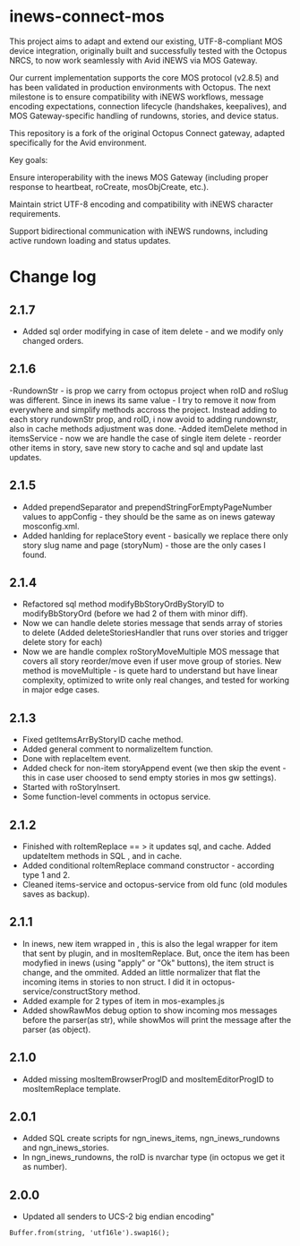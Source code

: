 # inews-connect-mos
This project aims to adapt and extend our existing, UTF-8-compliant MOS device integration, originally built and successfully tested with the Octopus NRCS, to now work seamlessly with Avid iNEWS via MOS Gateway.

Our current implementation supports the core MOS protocol (v2.8.5) and has been validated in production environments with Octopus. The next milestone is to ensure compatibility with iNEWS workflows, message encoding expectations, connection lifecycle (handshakes, keepalives), and MOS Gateway-specific handling of rundowns, stories, and device status.

This repository is a fork of the original Octopus Connect gateway, adapted specifically for the Avid environment.

Key goals:

Ensure interoperability with the inews MOS Gateway (including proper response to heartbeat, roCreate, mosObjCreate, etc.).

Maintain strict UTF-8 encoding and compatibility with iNEWS character requirements.

Support bidirectional communication with iNEWS rundowns, including active rundown loading and status updates.


# Change log

## 2.1.7

- Added sql order modifying in case of item delete - and we modify only changed orders.

## 2.1.6

-RundownStr - is prop we carry from octopus project when roID and roSlug was different. Since in inews its same value - I try to remove it now from everywhere and simplify methods accross the project. Instead adding to each story rundownStr prop, and roID, i now avoid to adding rundownstr, also in cache methods adjustment was done.
-Added itemDelete method in itemsService - now we are handle the case of single item delete - reorder other items in story, save new story to cache and sql and update last updates. 


## 2.1.5

- Added prependSeparator and prependStringForEmptyPageNumber values to appConfig - they should be the same as on inews gateway mosconfig.xml.
- Added hanlding for replaceStory event - basically we replace there only story slug name and page (storyNum) - those are the only cases I found. 


## 2.1.4

- Refactored sql method modifyBbStoryOrdByStoryID to modifyBbStoryOrd (before we had 2 of them with minor diff).
- Now we can handle delete stories message that sends array of stories to delete (Added deleteStoriesHandler that runs over stories and trigger delete story for each)
- Now we are handle complex roStoryMoveMultiple MOS message that covers all story reorder/move even if user move group of stories. New method is moveMultiple - is quete hard to understand but have linear complexity, optimized to write only real changes, and tested for working in major edge cases. 

## 2.1.3

- Fixed getItemsArrByStoryID cache method.
- Added general comment to normalizeItem function.
- Done with replaceItem event.
- Added check for non-item storyAppend event (we then skip the event - this in case user choosed to send empty stories in mos gw settings).
- Started with roStoryInsert.
- Some function-level comments in octopus service. 

## 2.1.2

- Finished with roItemReplace == > it updates sql, and cache. Added updateItem methods in SQL , and in cache.
- Added conditional roItemReplace command constructor - according type 1 and 2.
- Cleaned items-service and octopus-service from old func (old modules saves as backup).

## 2.1.1

- In inews, new item wrapped in <ncsItem><item>, this is also the legal wrapper for item that sent by plugin, and in mosItemReplace.
But, once the item has been modyfied in inews (using "apply" or "Ok" buttons), the item struct is change, and the <ncsItem><item> ommited.
Added an little normalizer that flat the incoming items in stories to non <ncsItem><item> struct.
I did it in octopus-service/constructStory method.
- Added example for 2 types of item in mos-examples.js
- Added showRawMos debug option to show incoming mos messages before the parser(as str), while showMos will print the message after the parser (as object).
## 2.1.0

- Added missing mosItemBrowserProgID and mosItemEditorProgID to mosItemReplace template.

## 2.0.1

- Added SQL create scripts for ngn_inews_items, ngn_inews_rundowns and ngn_inews_stories.
- In ngn_inews_rundowns, the roID is nvarchar type (in octopus we get it as number).


## 2.0.0

- Updated all senders to UCS-2 big endian encoding"
```
Buffer.from(string, 'utf16le').swap16();
```

